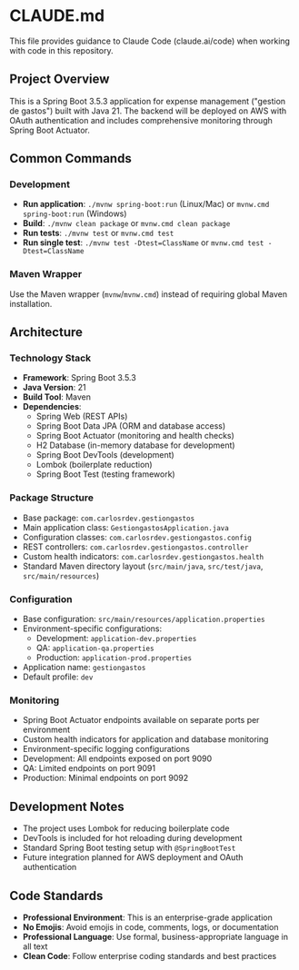 # CLAUDE.md

This file provides guidance to Claude Code (claude.ai/code) when working with code in this repository.

## Project Overview

This is a Spring Boot 3.5.3 application for expense management ("gestion de gastos") built with Java 21. The backend will be deployed on AWS with OAuth authentication and includes comprehensive monitoring through Spring Boot Actuator.

## Common Commands

### Development
- **Run application**: `./mvnw spring-boot:run` (Linux/Mac) or `mvnw.cmd spring-boot:run` (Windows)
- **Build**: `./mvnw clean package` or `mvnw.cmd clean package`
- **Run tests**: `./mvnw test` or `mvnw.cmd test`
- **Run single test**: `./mvnw test -Dtest=ClassName` or `mvnw.cmd test -Dtest=ClassName`

### Maven Wrapper
Use the Maven wrapper (`mvnw`/`mvnw.cmd`) instead of requiring global Maven installation.

## Architecture

### Technology Stack
- **Framework**: Spring Boot 3.5.3
- **Java Version**: 21
- **Build Tool**: Maven
- **Dependencies**: 
  - Spring Web (REST APIs)
  - Spring Boot Data JPA (ORM and database access)
  - Spring Boot Actuator (monitoring and health checks)
  - H2 Database (in-memory database for development)
  - Spring Boot DevTools (development)
  - Lombok (boilerplate reduction)
  - Spring Boot Test (testing framework)

### Package Structure
- Base package: `com.carlosrdev.gestiongastos`
- Main application class: `GestiongastosApplication.java`
- Configuration classes: `com.carlosrdev.gestiongastos.config`
- REST controllers: `com.carlosrdev.gestiongastos.controller`
- Custom health indicators: `com.carlosrdev.gestiongastos.health`
- Standard Maven directory layout (`src/main/java`, `src/test/java`, `src/main/resources`)

### Configuration
- Base configuration: `src/main/resources/application.properties`
- Environment-specific configurations:
  - Development: `application-dev.properties`
  - QA: `application-qa.properties`
  - Production: `application-prod.properties`
- Application name: `gestiongastos`
- Default profile: `dev`

### Monitoring
- Spring Boot Actuator endpoints available on separate ports per environment
- Custom health indicators for application and database monitoring
- Environment-specific logging configurations
- Development: All endpoints exposed on port 9090
- QA: Limited endpoints on port 9091
- Production: Minimal endpoints on port 9092

## Development Notes

- The project uses Lombok for reducing boilerplate code
- DevTools is included for hot reloading during development
- Standard Spring Boot testing setup with `@SpringBootTest`
- Future integration planned for AWS deployment and OAuth authentication

## Code Standards

- **Professional Environment**: This is an enterprise-grade application
- **No Emojis**: Avoid emojis in code, comments, logs, or documentation
- **Professional Language**: Use formal, business-appropriate language in all text
- **Clean Code**: Follow enterprise coding standards and best practices